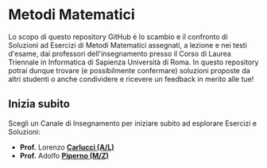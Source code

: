 # Metodi Matematici

Lo scopo di questo repository GitHub è lo scambio e il confronto di Soluzioni ad Esercizi di Metodi Matematici assegnati, a lezione e nei testi d'esame, dai professori dell'insegnamento presso il Corso di Laurea Triennale in Informatica di Sapienza Università di Roma. In questo repository potrai dunque trovare (e possibilmente confermare) soluzioni proposte da altri studenti o anche condividere e ricevere un feedback in merito alle tue!

## Inizia subito

Scegli un Canale di Insegnamento per iniziare subito ad esplorare Esercizi e Soluzioni:

- **Prof.** Lorenzo [**Carlucci (A/L)**](blob/main/carlucci/README.md#carlucci-al)
- **Prof.** Adolfo [**Piperno (M/Z)**](blob/main/piperno/README.md#piperno-mz)